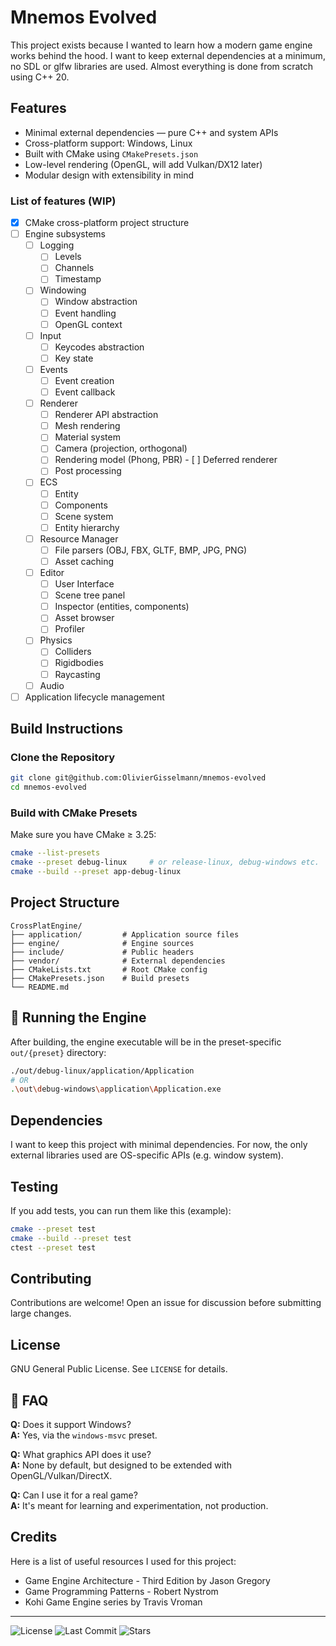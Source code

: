 # Mnemos Evolved

This project exists because I wanted to learn how a modern game engine works behind the hood. I want to keep external dependencies at a minimum, no SDL or glfw libraries are used. Almost everything is done from scratch using C++ 20.

## Features

- Minimal external dependencies — pure C++ and system APIs
- Cross-platform support: Windows, Linux
- Built with CMake using `CMakePresets.json`
- Low-level rendering (OpenGL, will add Vulkan/DX12 later)
- Modular design with extensibility in mind

### List of features (WIP)
- [x] CMake cross-platform project structure
- [ ] Engine subsystems
    - [ ] Logging
        - [ ] Levels
        - [ ] Channels
        - [ ] Timestamp
    - [ ] Windowing
        - [ ] Window abstraction
        - [ ] Event handling
        - [ ] OpenGL context
    - [ ] Input
        - [ ] Keycodes abstraction
        - [ ] Key state
    - [ ] Events
        - [ ] Event creation
        - [ ] Event callback
    - [ ] Renderer
        - [ ] Renderer API abstraction
        - [ ] Mesh rendering
        - [ ] Material system
        - [ ] Camera (projection, orthogonal)
        - [ ] Rendering model (Phong, PBR)
        - [ ] Deferred renderer
        - [ ] Post processing
    - [ ] ECS
        - [ ] Entity
        - [ ] Components
        - [ ] Scene system
        - [ ] Entity hierarchy
    - [ ] Resource Manager
        - [ ] File parsers (OBJ, FBX, GLTF, BMP, JPG, PNG)
        - [ ] Asset caching
    - [ ] Editor
        - [ ] User Interface
        - [ ] Scene tree panel
        - [ ] Inspector (entities, components)
        - [ ] Asset browser
        - [ ] Profiler
    - [ ] Physics
        - [ ] Colliders
        - [ ] Rigidbodies
        - [ ] Raycasting
    - [ ] Audio
- [ ] Application lifecycle management

## Build Instructions

### Clone the Repository

```bash
git clone git@github.com:OlivierGisselmann/mnemos-evolved
cd mnemos-evolved
```

### Build with CMake Presets

Make sure you have CMake ≥ 3.25:

```bash
cmake --list-presets
cmake --preset debug-linux     # or release-linux, debug-windows etc.
cmake --build --preset app-debug-linux
```

## Project Structure

```
CrossPlatEngine/
├── application/         # Application source files
├── engine/              # Engine sources
├── include/             # Public headers
├── vendor/              # External dependencies
├── CMakeLists.txt       # Root CMake config
├── CMakePresets.json    # Build presets
└── README.md
```

## 🧪 Running the Engine

After building, the engine executable will be in the preset-specific `out/{preset}` directory:

```bash
./out/debug-linux/application/Application
# OR
.\out\debug-windows\application\Application.exe
```

## Dependencies

I want to keep this project with minimal dependencies. For now, the only external libraries used are OS-specific APIs (e.g. window system).

## Testing

If you add tests, you can run them like this (example):

```bash
cmake --preset test
cmake --build --preset test
ctest --preset test
```

## Contributing

Contributions are welcome! Open an issue for discussion before submitting large changes.

## License

GNU General Public License. See `LICENSE` for details.

## 🙋 FAQ

**Q:** Does it support Windows?  
**A:** Yes, via the `windows-msvc` preset.

**Q:** What graphics API does it use?  
**A:** None by default, but designed to be extended with OpenGL/Vulkan/DirectX.

**Q:** Can I use it for a real game?  
**A:** It's meant for learning and experimentation, not production.

## Credits

Here is a list of useful resources I used for this project:

- Game Engine Architecture - Third Edition by Jason Gregory
- Game Programming Patterns - Robert Nystrom
- Kohi Game Engine series by Travis Vroman

---

![License](https://img.shields.io/github/license/OlivierGisselmann/mnemos-evolved)
![Last Commit](https://img.shields.io/github/last-commit/OlivierGisselmann/mnemos-evolved)
![Stars](https://img.shields.io/github/stars/OlivierGisselmann/mnemos-evolved?style=social)